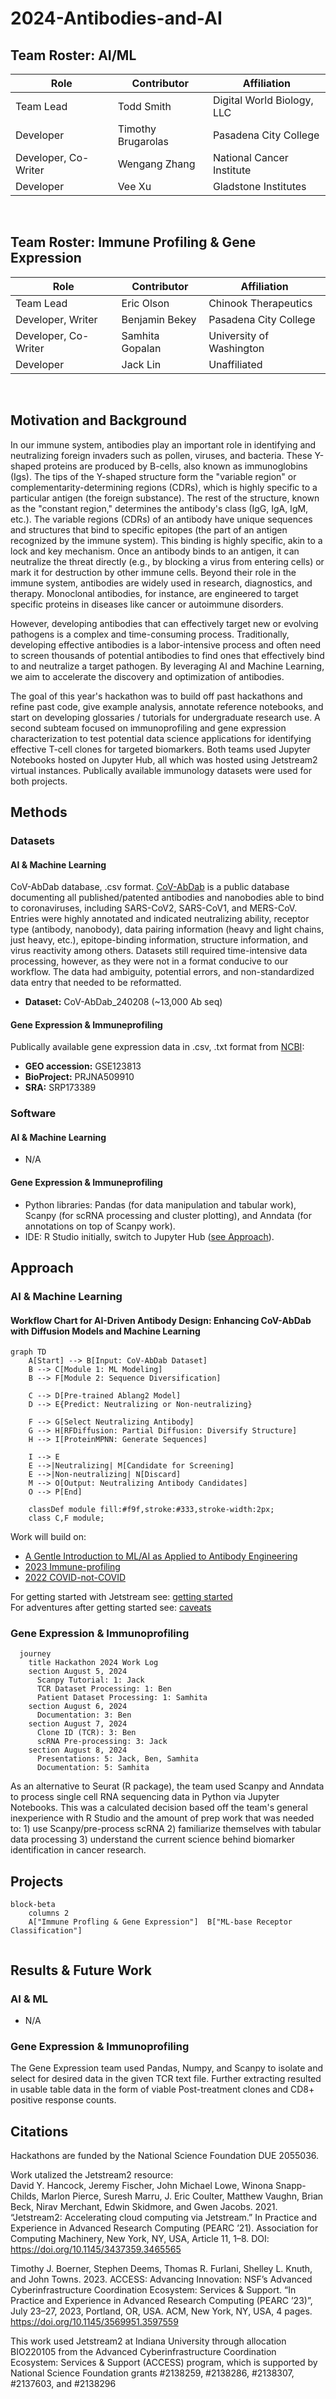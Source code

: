 # 2024-Antibodies-and-AI

## Team Roster: AI/ML
|Role|Contributor|Affiliation|
|----------|----------|----------|
|Team Lead|Todd Smith|Digital World Biology, LLC|
|Developer|Timothy Brugarolas|Pasadena City College|
|Developer, Co-Writer|Wengang Zhang|National Cancer Institute|
|Developer|Vee Xu|Gladstone Institutes|

<br>

## Team Roster: Immune Profiling & Gene Expression
|Role|Contributor|Affiliation|
|----------|----------|----------|
|Team Lead|Eric Olson|Chinook Therapeutics|
|Developer, Writer|Benjamin Bekey|Pasadena City College|
|Developer, Co-Writer|Samhita Gopalan|University of Washington|
|Developer|Jack Lin|Unaffiliated|

<br>

## Motivation and Background
In our immune system, antibodies play an important role in identifying and neutralizing foreign invaders such as pollen, viruses, and bacteria. These Y-shaped proteins are produced by B-cells, also known as immunoglobins (Igs). The tips of the Y-shaped structure form the "variable region" or complementarity-determining regions (CDRs), which is highly specific to a particular antigen (the foreign substance). The rest of the structure, known as the "constant region," determines the antibody's class (IgG, IgA, IgM, etc.). The variable regions (CDRs) of an antibody have unique sequences and structures that bind to specific epitopes (the part of an antigen recognized by the immune system). This binding is highly specific, akin to a lock and key mechanism. Once an antibody binds to an antigen, it can neutralize the threat directly (e.g., by blocking a virus from entering cells) or mark it for destruction by other immune cells. Beyond their role in the immune system, antibodies are widely used in research, diagnostics, and therapy. Monoclonal antibodies, for instance, are engineered to target specific proteins in diseases like cancer or autoimmune disorders. 

However, developing antibodies that can effectively target new or evolving pathogens is a complex and time-consuming process. Traditionally, developing effective antibodies is a labor-intensive process and often need to screen thousands of potential antibodies to find ones that effectively bind to and neutralize a target pathogen. By leveraging AI and Machine Learning, we aim to accelerate the discovery and optimization of antibodies. 

The goal of this year's hackathon was to build off past hackathons and refine past code, give example analysis, annotate reference notebooks, and start on developing glossaries / tutorials for undergraduate research use. A second subteam focused on immunoprofiling and gene expression characterization to test potential data science applications for identifying effective T-cell clones for targeted biomarkers. Both teams used Jupyter Notebooks hosted on Jupyter Hub, all which was hosted using Jetstream2 virtual instances. Publically available immunology datasets were used for both projects. 

## Methods
### Datasets
#### AI & Machine Learning
CoV-AbDab database, .csv format. [CoV-AbDab](https://opig.stats.ox.ac.uk/webapps/covabdab/) is a public database documenting all published/patented antibodies and nanobodies able to bind to coronaviruses, including SARS-CoV2, SARS-CoV1, and MERS-CoV. Entries were highly annotated and indicated neutralizing ability, receptor type (antibody, nanobody), data pairing information (heavy and light chains, just heavy, etc.), epitope-binding information, structure information, and virus reactivity among others. Datasets still required time-intensive data processing, however, as they were not in a format conducive to our workflow. The data had ambiguity, potential errors, and non-standardized data entry that needed to be reformatted.
* **Dataset:** CoV-AbDab_240208 (~13,000 Ab seq)
#### Gene Expression & Immuneprofiling
Publically available gene expression data in .csv, .txt format from [NCBI](https://www.ncbi.nlm.nih.gov):
* **GEO accession:** GSE123813
* **BioProject:** PRJNA509910
* **SRA:** SRP173389
### Software
#### AI & Machine Learning
* N/A
#### Gene Expression & Immuneprofiling
* Python libraries: Pandas (for data manipulation and tabular work), Scanpy (for scRNA processing and cluster plotting), and Anndata (for annotations on top of Scanpy work).
* IDE: R Studio initially, switch to Jupyter Hub ([see Approach](#gene_approach)).

## Approach
### AI & Machine Learning
#### Workflow Chart for AI-Driven Antibody Design: Enhancing CoV-AbDab with Diffusion Models and Machine Learning

```mermaid
graph TD
    A[Start] --> B[Input: CoV-AbDab Dataset]
    B --> C[Module 1: ML Modeling]
    B --> F[Module 2: Sequence Diversification]
    
    C --> D[Pre-trained Ablang2 Model]
    D --> E{Predict: Neutralizing or Non-neutralizing}
    
    F --> G[Select Neutralizing Antibody]
    G --> H[RFDiffusion: Partial Diffusion: Diversify Structure]
    H --> I[ProteinMPNN: Generate Sequences]
    
    I --> E
    E -->|Neutralizing| M[Candidate for Screening]
    E -->|Non-neutralizing| N[Discard]
    M --> O[Output: Neutralizing Antibody Candidates]
    O --> P[End]

    classDef module fill:#f9f,stroke:#333,stroke-width:2px;
    class C,F module;
```

Work will build on:
- [A Gentle Introduction to ML/AI as Applied to Antibody Engineering](https://github.com/NCBI-Codeathons/mlxai-2024-team-smith)
- [2023 Immune-profiling](https://github.com/AntibodyEngineers/2023-immune-profiling)
- [2022 COVID-not-COVID](https://github.com/AntibodyEngineers/2022-covid-not-covid)

For getting started with Jetstream see: [getting started](/getting-started.md)  
For adventures after getting started see: [caveats](/caveats.md)  

<a name="gene_approach"></a>
### Gene Expression & Immunoprofiling
```mermaid
  journey
    title Hackathon 2024 Work Log
    section August 5, 2024
      Scanpy Tutorial: 1: Jack
      TCR Dataset Processing: 1: Ben
      Patient Dataset Processing: 1: Samhita
    section August 6, 2024
      Documentation: 3: Ben
    section August 7, 2024
      Clone ID (TCR): 3: Ben
      scRNA Pre-processing: 3: Jack
    section August 8, 2024
      Presentations: 5: Jack, Ben, Samhita
      Documentation: 5: Samhita
```
As an alternative to Seurat (R package), the team used Scanpy and Anndata to process single cell RNA sequencing data in Python via Jupyter Notebooks. This was a calculated decision based off the team's general inexperience with R Studio and the amount of prep work that was needed to: 1) use Scanpy/pre-process scRNA 2) familiarize themselves with tabular data processing 3) understand the current science behind biomarker identification in cancer research. 

## Projects
```mermaid
block-beta
    columns 2
    A["Immune Profling & Gene Expression"]  B["ML-base Receptor Classification"]
 
```
## Results & Future Work
### AI & ML
* N/A
### Gene Expression & Immunoprofiling
The Gene Expression team used Pandas, Numpy, and Scanpy to isolate and select for desired data in the given TCR text file. Further extracting resulted in usable table data in the form of viable Post-treatment clones and CD8+ positive response counts. 
  
## Citations
Hackathons are funded by the National Science Foundation DUE 2055036.

Work utalized the Jetstream2 resource:  
David Y. Hancock, Jeremy Fischer, John Michael Lowe, Winona Snapp-Childs, Marlon Pierce, Suresh Marru, J. Eric Coulter, Matthew Vaughn, Brian Beck, Nirav Merchant, Edwin Skidmore, and Gwen Jacobs. 2021. “Jetstream2: Accelerating cloud computing via Jetstream.” In Practice and Experience in Advanced Research Computing (PEARC ’21). Association for Computing Machinery, New York, NY, USA, Article 11, 1–8. DOI: https://doi.org/10.1145/3437359.3465565

Timothy J. Boerner, Stephen Deems, Thomas R. Furlani, Shelley L. Knuth, and John Towns. 2023. ACCESS: Advancing Innovation: NSF’s Advanced Cyberinfrastructure Coordination Ecosystem: Services & Support. “In Practice and Experience in Advanced Research Computing (PEARC ’23)”, July 23–27, 2023, Portland, OR, USA. ACM, New York, NY, USA, 4 pages. https://doi.org/10.1145/3569951.3597559

This work used Jetstream2 at Indiana University through allocation BIO220105 from the Advanced Cyberinfrastructure Coordination Ecosystem: Services & Support (ACCESS) program, which is supported by National Science Foundation grants #2138259, #2138286, #2138307, #2137603, and #2138296
